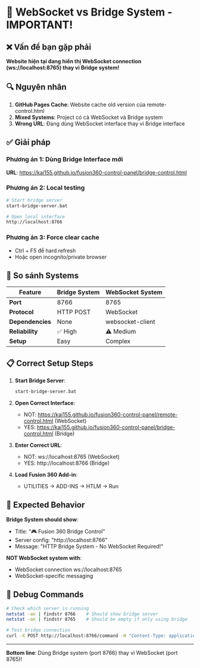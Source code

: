 # 🚨 WebSocket vs Bridge System - IMPORTANT!

## ❌ Vấn đề bạn gặp phải

**Website hiện tại đang hiển thị WebSocket connection (ws://localhost:8765) thay vì Bridge system!**

## 🔍 Nguyên nhân

1. **GitHub Pages Cache**: Website cache old version của remote-control.html
2. **Mixed Systems**: Project có cả WebSocket và Bridge system
3. **Wrong URL**: Đang dùng WebSocket interface thay vì Bridge interface

## ✅ Giải pháp

### Phương án 1: Dùng Bridge Interface mới
**URL**: https://kai155.github.io/fusion360-control-panel/bridge-control.html

### Phương án 2: Local testing
```bash
# Start bridge server
start-bridge-server.bat

# Open local interface
http://localhost:8766
```

### Phương án 3: Force clear cache
- Ctrl + F5 để hard refresh
- Hoặc open incognito/private browser

## 🔄 So sánh Systems

| Feature | Bridge System | WebSocket System |
|---------|---------------|------------------|
| **Port** | 8766 | 8765 |
| **Protocol** | HTTP POST | WebSocket |
| **Dependencies** | None | websocket-client |
| **Reliability** | ✅ High | ⚠️ Medium |
| **Setup** | Easy | Complex |

## 📋 Correct Setup Steps

1. **Start Bridge Server**:
   ```bash
   start-bridge-server.bat
   ```

2. **Open Correct Interface**:
   - NOT: https://kai155.github.io/fusion360-control-panel/remote-control.html (WebSocket)
   - YES: https://kai155.github.io/fusion360-control-panel/bridge-control.html (Bridge)

3. **Enter Correct URL**:
   - NOT: ws://localhost:8765 (WebSocket)
   - YES: http://localhost:8766 (Bridge)

4. **Load Fusion 360 Add-in**:
   - UTILITIES → ADD-INS → HTLM → Run

## 🎯 Expected Behavior

**Bridge System should show**:
- Title: "🎮 Fusion 360 Bridge Control"
- Server config: "http://localhost:8766"
- Message: "HTTP Bridge System - No WebSocket Required!"

**NOT WebSocket system with**:
- WebSocket connection ws://localhost:8765
- WebSocket-specific messaging

## 🔧 Debug Commands

```bash
# Check which server is running
netstat -an | findstr 8766    # Should show bridge server
netstat -an | findstr 8765    # Should be empty if only using bridge

# Test bridge connection
curl -X POST http://localhost:8766/command -H "Content-Type: application/json" -d "{\"action\":\"test\"}"
```

---

**Bottom line**: Dùng Bridge system (port 8766) thay vì WebSocket (port 8765)!
